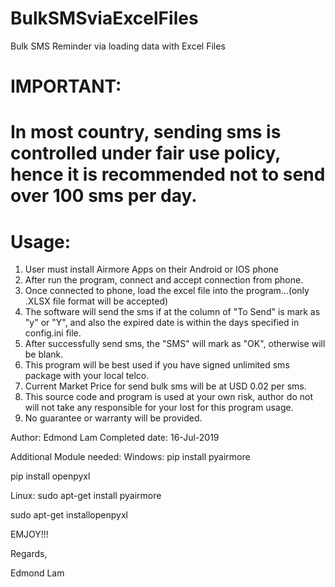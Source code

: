 # BulkSMSviaExcelFiles
Bulk SMS Reminder via loading data with Excel Files

# IMPORTANT:
# In most country, sending sms is controlled under fair use policy, hence it is recommended not to send over 100 sms per day.

# Usage:
1) User must install Airmore Apps on their Android or IOS phone
2) After run the program, connect and accept connection from phone.
3) Once connected to phone, load the excel file into the program...(only .XLSX file format will be accepted)
4) The software will send the sms if at the column of "To Send" is mark as "y" or "Y", and also the expired date is within the days specified in config.ini file.
5) After successfully send sms, the "SMS" will mark as "OK", otherwise will be blank.
6) This program will be best used if you have signed unlimited sms package with your local telco.
7) Current Market Price for send bulk sms will be at USD 0.02 per sms.
8) This source code and program is used at your own risk, author do not will not take any responsible for your lost for this program usage.
9) No guarantee or warranty will be provided.

Author: Edmond Lam
Completed date: 16-Jul-2019

Additional Module needed:
Windows:
pip install pyairmore

pip install openpyxl

Linux:
sudo apt-get install pyairmore

sudo apt-get installopenpyxl


EMJOY!!!

Regards,

Edmond Lam




